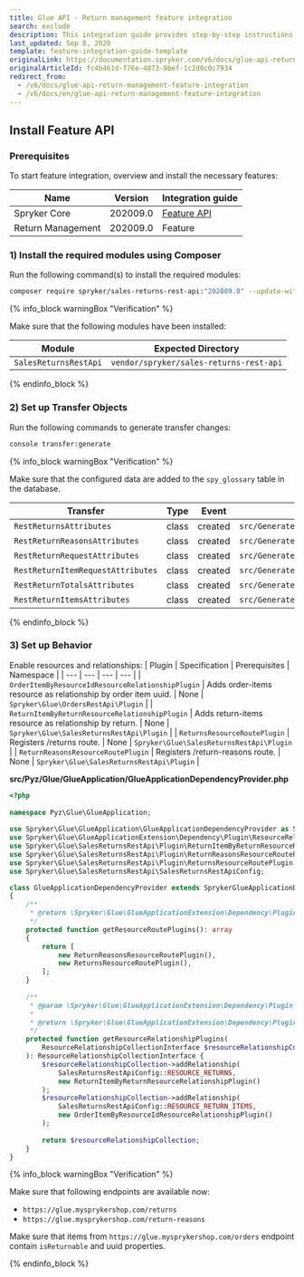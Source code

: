 ```yaml
---
title: Glue API - Return management feature integration
search: exclude
description: This integration guide provides step-by-step instructions on integrating Glue API - Return Management feature into your project.
last_updated: Sep 8, 2020
template: feature-integration-guide-template
originalLink: https://documentation.spryker.com/v6/docs/glue-api-return-management-feature-integration
originalArticleId: fc4b461d-f76e-4873-9bef-1c2d0c0c7934
redirect_from:
  - /v6/docs/glue-api-return-management-feature-integration
  - /v6/docs/en/glue-api-return-management-feature-integration
---
```


## Install Feature API

### Prerequisites
To start feature integration, overview and install the necessary features:

| Name | Version | Integration guide |
| --- | --- | --- |
| Spryker Core | 202009.0 | [Feature API](/docs/scos/dev/feature-integration-guides/{{page.version}}/spryker-core-feature-integration.html) |
| Return Management | 202009.0 | Feature |

### 1) Install the required modules using Composer
Run the following command(s) to install the required modules:
```bash
composer require spryker/sales-returns-rest-api:"202009.0" --update-with-dependencies
```
{% info_block warningBox "Verification" %}

Make sure that the following modules have been installed:

| Module | Expected Directory |
| --- | --- |
| `SalesReturnsRestApi` | `vendor/spryker/sales-returns-rest-api` |

{% endinfo_block %}

### 2) Set up Transfer Objects
Run the following commands to generate transfer changes:
```bash
console transfer:generate
```
{% info_block warningBox "Verification" %}

Make sure that the configured data are added to the `spy_glossary` table  in the database.

| Transfer | Type | Event | Path |
| --- | --- | --- | --- |
| `RestReturnsAttributes` | class | created | `src/Generated/Shared/Transfer/RestReturnsAttributesTransfer` |
| `RestReturnReasonsAttributes` | class | created | `src/Generated/Shared/Transfer/RestReturnReasonsAttributesTransfer` |
| `RestReturnRequestAttributes` | class | created | `src/Generated/Shared/Transfer/RestReturnRequestAttributesTransfer` |
| `RestReturnItemRequestAttributes` | class | created | `src/Generated/Shared/Transfer/RestReturnItemRequestAttributesTransfer` |
| `RestReturnTotalsAttributes` | class | created | `src/Generated/Shared/Transfer/RestReturnTotalsAttributesTransfer` |
| `RestReturnItemsAttributes` | class | created | `src/Generated/Shared/Transfer/RestReturnItemsAttributesTransfer` |

{% endinfo_block %}

### 3) Set up Behavior
Enable resources and relationships:
| Plugin | Specification | Prerequisites | Namespace |
| --- | --- | --- | --- |
| `OrderItemByResourceIdResourceRelationshipPlugin` | Adds order-items resource as relationship by order item uuid. | None | `Spryker\Glue\OrdersRestApi\Plugin` |
| `ReturnItemByReturnResourceRelationshipPlugin` | Adds return-items resource as relationship by return. | None | `Spryker\Glue\SalesReturnsRestApi\Plugin` |
| `ReturnsResourceRoutePlugin` | Registers /returns route. | None | `Spryker\Glue\SalesReturnsRestApi\Plugin` |
| `ReturnReasonsResourceRoutePlugin` | Registers /return-reasons route. | None | `Spryker\Glue\SalesReturnsRestApi\Plugin` |

**src/Pyz/Glue/GlueApplication/GlueApplicationDependencyProvider.php**
```php
<?php
 
namespace Pyz\Glue\GlueApplication;
 
use Spryker\Glue\GlueApplication\GlueApplicationDependencyProvider as SprykerGlueApplicationDependencyProvider;
use Spryker\Glue\GlueApplicationExtension\Dependency\Plugin\ResourceRelationshipCollectionInterface;
use Spryker\Glue\SalesReturnsRestApi\Plugin\ReturnItemByReturnResourceRelationshipPlugin;
use Spryker\Glue\SalesReturnsRestApi\Plugin\ReturnReasonsResourceRoutePlugin;
use Spryker\Glue\SalesReturnsRestApi\Plugin\ReturnsResourceRoutePlugin;
use Spryker\Glue\SalesReturnsRestApi\SalesReturnsRestApiConfig;

class GlueApplicationDependencyProvider extends SprykerGlueApplicationDependencyProvider
{
    /**
     * @return \Spryker\Glue\GlueApplicationExtension\Dependency\Plugin\ResourceRoutePluginInterface[]
     */
    protected function getResourceRoutePlugins(): array
    {
        return [
            new ReturnReasonsResourceRoutePlugin(),
            new ReturnsResourceRoutePlugin(),
        ];
    }
 
    /**
     * @param \Spryker\Glue\GlueApplicationExtension\Dependency\Plugin\ResourceRelationshipCollectionInterface $resourceRelationshipCollection
     *
     * @return \Spryker\Glue\GlueApplicationExtension\Dependency\Plugin\ResourceRelationshipCollectionInterface
     */
    protected function getResourceRelationshipPlugins(
        ResourceRelationshipCollectionInterface $resourceRelationshipCollection
    ): ResourceRelationshipCollectionInterface {
        $resourceRelationshipCollection->addRelationship(
            SalesReturnsRestApiConfig::RESOURCE_RETURNS,
            new ReturnItemByReturnResourceRelationshipPlugin()
        );
        $resourceRelationshipCollection->addRelationship(
            SalesReturnsRestApiConfig::RESOURCE_RETURN_ITEMS,
            new OrderItemByResourceIdResourceRelationshipPlugin()
        );
 
        return $resourceRelationshipCollection;
    }
}
```

{% info_block warningBox "Verification" %}

Make sure that following endpoints are available now:
- `https://glue.mysprykershop.com/returns`
- `https://glue.mysprykershop.com/return-reasons`

Make sure that items from `https://glue.mysprykershop.com/orders` endpoint contain `isReturnable` and uuid properties.

{% endinfo_block %}
